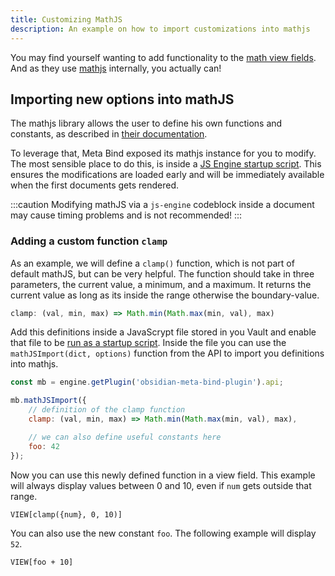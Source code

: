 ```yaml
---
title: Customizing MathJS
description: An example on how to import customizations into mathjs
---
```


You may find yourself wanting to add functionality to the [math view fields](/obsidian-meta-bind-plugin-docs/reference/viewfields/math/).
And as they use [mathjs](https://mathjs.org/) internally, you actually can!

## Importing new options into mathJS

The mathjs library allows the user to define his own functions and constants, as described in [their documentation](https://mathjs.org/docs/core/extension.html).

To leverage that, Meta Bind exposed its mathjs instance for you to modify.
The most sensible place to do this, is inside a [JS Engine startup script](https://www.moritzjung.dev/obsidian-js-engine-plugin-docs/guides/startupscripts/).
This ensures the modifications are loaded early and will be immediately available when the first documents gets rendered.

:::caution
Modifying mathJS via a `js-engine` codeblock inside a document may cause timing problems and is not recommended!
:::

### Adding a custom function `clamp`

As an example, we will define a `clamp()` function, which is not part of default mathJS, but can be very helpful.
The function should take in three parameters, the current value, a minimum, and a maximum. It returns the current value as long as its inside the range otherwise the boundary-value.

```js
clamp: (val, min, max) => Math.min(Math.max(min, val), max)
```

Add this definitions inside a JavaScrypt file stored in you Vault and enable that file to be [run as a startup script](https://www.moritzjung.dev/obsidian-js-engine-plugin-docs/guides/startupscripts/).
Inside the file you can use the `mathJSImport(dict, options)` function from the API to import you definitions into mathjs.

```js
const mb = engine.getPlugin('obsidian-meta-bind-plugin').api;

mb.mathJSImport({
    // definition of the clamp function
    clamp: (val, min, max) => Math.min(Math.max(min, val), max),

    // we can also define useful constants here
    foo: 42
});
```

Now you can use this newly defined function in a view field.
This example will always display values between 0 and 10, even if `num` gets outside that range.

```meta-bind
VIEW[clamp({num}, 0, 10)]
```

You can also use the new constant `foo`. The following example will display `52`.

```meta-bind
VIEW[foo + 10]
```
